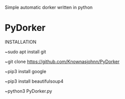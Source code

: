
Simple automatic dorker written in python 

# PyDorker

INSTALLATION

~sudo apt install git

~git clone https://github.com/Knownasjohnn/PyDorker

~pip3 install google

~pip3 install beautifulsoup4

~python3 PyDorker.py
